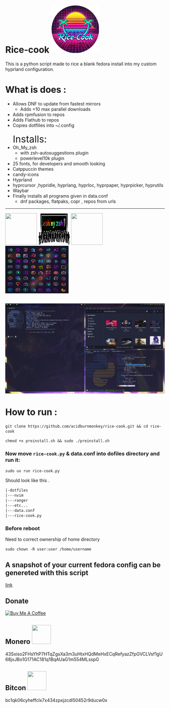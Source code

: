 # Rice-cook <a href="#"> <img src="./images/logo.webp" height="150" > </a>

This is a python script made to rice a blank fedora install into my custom hyprland configuration.

# What is does :

- Allows DNF to update from fastest mirrors
  - Adds +10 max parallel downloads
- Adds rpmfusion to repos
- Adds Flathub to repos
- Copies dotfliles into ~/.config
  </br> </br>
  <span style="font-size:30px;">Installs:</span>
- Oh_My_zsh
  - with zsh-autosuggestions plugin
  - powerlevel10k plugin
- 25 fonts, for developers and smooth looking
- Catppuccin themes
- candy-icons
- Hyprland
- hyprcursor ,hypridle, hyprlang, hyprloc, hyprpaper, hyprpicker, hyprutils
- Waybar
- Finally installs all programs given in data.conf
  - dnf packages, flatpaks, copr , repos from urls

---

<a href="https://github.com/catppuccin/catppuccin"><img src="https://raw.githubusercontent.com/catppuccin/catppuccin/main/assets/logos/exports/1544x1544_circle.png"  height="100" width="100"></a>
<a href="https://ohmyz.sh/"><img src="./images/ohmyzsh.png"  height="100" width="100"></a>
<a href="https://flathub.org/"><img src="https://www.vectorlogo.zone/logos/flathub/flathub-icon.svg"  height="100" width="100"></a>
<a href="https://github.com/EliverLara/candy-icons"><img src="./images/icons.png"  height="150" width="200"></a>

##

![](images/image2.png)

# How to run :

```
git clone https://github.com/acidburnmonkey/rice-cook.git && cd rice-cook

```

```
chmod +x preinstall.sh && sudo ./preinstall.sh
```

### Now move `rice-cook.py` & data.conf into dofiles directory and run it:

```
sudo uv run rice-cook.py
```

Should look like this .

```
|-dotfiles
|---nvim
|---ranger
|---etc...
|---data.conf
|---rice-cook.py
```

### Before reboot

Need to correct ownership of home directory

```
sudo chown -R user:user /home/username
```

## A snapshot of your current fedora config can be genereted with this script

[link](https://github.com/acidburnmonkey/scripts/blob/main/fedora-apps.py)

## Donate

<a href="https://www.buymeacoffee.com/acidburn" target="_blank"><img src="https://cdn.buymeacoffee.com/buttons/default-orange.png" alt="Buy Me A Coffee" height="41" width="174"></a>

## Monero <img src="https://www.getmonero.org/press-kit/symbols/monero-symbol-1280.png" width="60" height="60">

43Sxiso2FHsYhP7HTqZgsXa3m3uHtxHQdMeHxECqRefyazZfpGVCLVsf1gU68jxJBo1G171AC181q1BqAUaG1m554MLsspG

## Bitcon <img src="https://upload.wikimedia.org/wikipedia/commons/4/46/Bitcoin.svg" width="60" height="60">

bc1qk06cyheffclx7x434zpxjzcdl50452r9ducw0x
